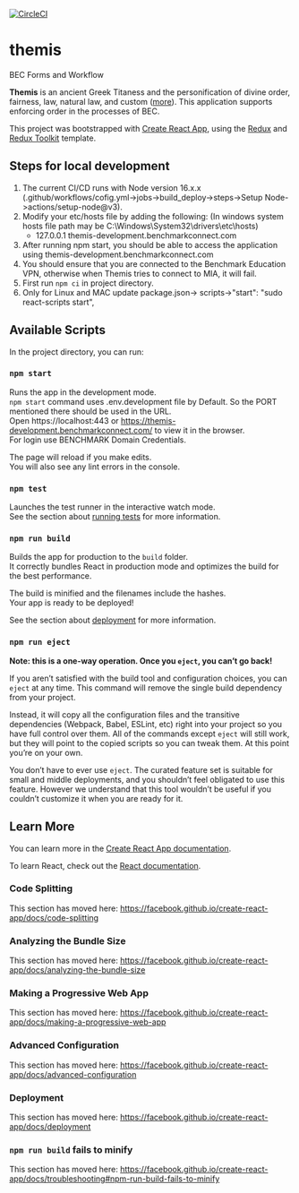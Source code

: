 [![CircleCI](https://circleci.com/gh/benchmarkeducation/themis.svg?style=svg&circle-token=9c812292f5c318566bd90859ebd6918ce1bfcfff)](https://circleci.com/gh/benchmarkeducation/themis)

# themis
BEC Forms and Workflow

**Themis** is an ancient Greek Titaness and the personification of divine order, fairness, law, natural law, and custom ([more](https://en.wikipedia.org/wiki/Themis)). This application supports enforcing order in the processes of BEC.

This project was bootstrapped with [Create React App](https://github.com/facebook/create-react-app), using the [Redux](https://redux.js.org/) and [Redux Toolkit](https://redux-toolkit.js.org/) template.

## Steps for local development
1. The current CI/CD runs with Node version 16.x.x (.github/workflows/cofig.yml->jobs->build_deploy->steps->Setup Node->actions/setup-node@v3).
2. Modify your etc/hosts file by adding the following:
(In windows system hosts file path may be C:\Windows\System32\drivers\etc\hosts)
	- 127.0.0.1 themis-development.benchmarkconnect.com
3. After running npm start, you should be able to access the application using themis-development.benchmarkconnect.com
4. You should ensure that you are connected to the Benchmark Education VPN, otherwise when Themis tries to connect to MIA, it will fail.
5.  First run `npm ci` in project directory.
6.  Only for Linux and MAC update package.json-> scripts->"start": "sudo react-scripts start",


## Available Scripts

In the project directory, you can run:

### `npm start`

Runs the app in the development mode.<br />
`npm start` command uses .env.development file by Default. So the PORT mentioned there should be used in the URL. <br />
Open https://localhost:443 or https://themis-development.benchmarkconnect.com/  to view it in the browser.<br />
For login use BENCHMARK Domain Credentials. <br />

The page will reload if you make edits.<br />
You will also see any lint errors in the console.

### `npm test`

Launches the test runner in the interactive watch mode.<br />
See the section about [running tests](https://facebook.github.io/create-react-app/docs/running-tests) for more information.

### `npm run build`

Builds the app for production to the `build` folder.<br />
It correctly bundles React in production mode and optimizes the build for the best performance.

The build is minified and the filenames include the hashes.<br />
Your app is ready to be deployed!

See the section about [deployment](https://facebook.github.io/create-react-app/docs/deployment) for more information.

### `npm run eject`

**Note: this is a one-way operation. Once you `eject`, you can’t go back!**

If you aren’t satisfied with the build tool and configuration choices, you can `eject` at any time. This command will remove the single build dependency from your project.

Instead, it will copy all the configuration files and the transitive dependencies (Webpack, Babel, ESLint, etc) right into your project so you have full control over them. All of the commands except `eject` will still work, but they will point to the copied scripts so you can tweak them. At this point you’re on your own.

You don’t have to ever use `eject`. The curated feature set is suitable for small and middle deployments, and you shouldn’t feel obligated to use this feature. However we understand that this tool wouldn’t be useful if you couldn’t customize it when you are ready for it.

## Learn More

You can learn more in the [Create React App documentation](https://facebook.github.io/create-react-app/docs/getting-started).

To learn React, check out the [React documentation](https://reactjs.org/).

### Code Splitting

This section has moved here: https://facebook.github.io/create-react-app/docs/code-splitting

### Analyzing the Bundle Size

This section has moved here: https://facebook.github.io/create-react-app/docs/analyzing-the-bundle-size

### Making a Progressive Web App

This section has moved here: https://facebook.github.io/create-react-app/docs/making-a-progressive-web-app

### Advanced Configuration

This section has moved here: https://facebook.github.io/create-react-app/docs/advanced-configuration

### Deployment

This section has moved here: https://facebook.github.io/create-react-app/docs/deployment

### `npm run build` fails to minify

This section has moved here: https://facebook.github.io/create-react-app/docs/troubleshooting#npm-run-build-fails-to-minify
